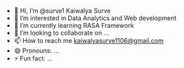 - 👋 Hi, I’m @surve1 Kaiwalya Surve
- 👀 I’m interested in Data Analytics and Web development 
- 🌱 I’m currently learning RASA Framework 
- 💞️ I’m looking to collaborate on ...
- 📫 How to reach me kaiwalyasurve1106@gmail.com
- 😄 Pronouns: ...
- ⚡ Fun fact: ...

<!---
surve1/surve1 is a ✨ special ✨ repository because its `README.md` (this file) appears on your GitHub profile.
You can click the Preview link to take a look at your changes.
--->
